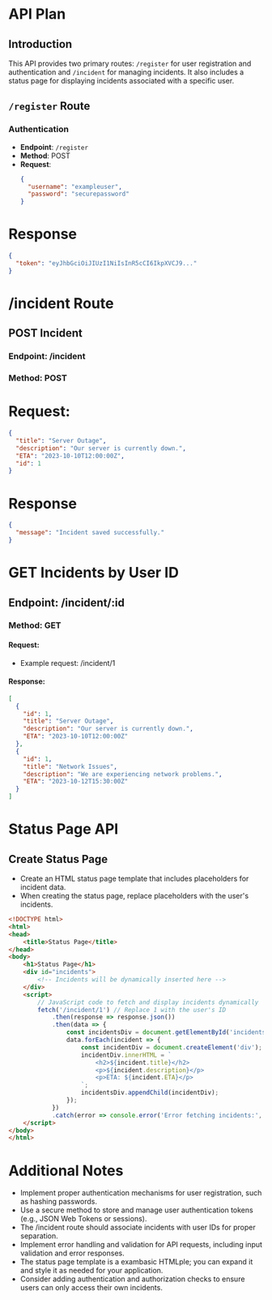 # API Plan

## Introduction
This API provides two primary routes: `/register` for user registration and authentication and `/incident` for managing incidents. It also includes a status page for displaying incidents associated with a specific user.

## `/register` Route
### Authentication
- **Endpoint**: `/register`
- **Method**: POST
- **Request**:
  ```json
  {
    "username": "exampleuser",
    "password": "securepassword"
  }

# Response
```json
{
  "token": "eyJhbGciOiJIUzI1NiIsInR5cCI6IkpXVCJ9..."
}
```

# /incident Route
## POST Incident
### Endpoint: /incident
### Method: POST


# Request:

```json
{
  "title": "Server Outage",
  "description": "Our server is currently down.",
  "ETA": "2023-10-10T12:00:00Z",
  "id": 1
}
```


# Response

```json
{
  "message": "Incident saved successfully."
}
```

# GET Incidents by User ID
## Endpoint: /incident/:id
### Method: GET
#### Request:
- Example request: /incident/1


#### Response:

```json
[
  {
    "id": 1,
    "title": "Server Outage",
    "description": "Our server is currently down.",
    "ETA": "2023-10-10T12:00:00Z"
  },
  {
    "id": 1,
    "title": "Network Issues",
    "description": "We are experiencing network problems.",
    "ETA": "2023-10-12T15:30:00Z"
  }
]
```

# Status Page API
## Create Status Page

- Create an HTML status page template that includes placeholders for incident data.
- When creating the status page, replace placeholders with the user's incidents.

```html
<!DOCTYPE html>
<html>
<head>
    <title>Status Page</title>
</head>
<body>
    <h1>Status Page</h1>
    <div id="incidents">
        <!-- Incidents will be dynamically inserted here -->
    </div>
    <script>
        // JavaScript code to fetch and display incidents dynamically
        fetch('/incident/1') // Replace 1 with the user's ID
            .then(response => response.json())
            .then(data => {
                const incidentsDiv = document.getElementById('incidents');
                data.forEach(incident => {
                    const incidentDiv = document.createElement('div');
                    incidentDiv.innerHTML = `
                        <h2>${incident.title}</h2>
                        <p>${incident.description}</p>
                        <p>ETA: ${incident.ETA}</p>
                    `;
                    incidentsDiv.appendChild(incidentDiv);
                });
            })
            .catch(error => console.error('Error fetching incidents:', error));
    </script>
</body>
</html>
```

# Additional Notes

- Implement proper authentication mechanisms for user registration, such as hashing passwords.
- Use a secure method to store and manage user authentication tokens (e.g., JSON Web Tokens or sessions).
- The /incident route should associate incidents with user IDs for proper separation.
- Implement error handling and validation for API requests, including input validation and error responses.
- The status page template is a  exambasic HTMLple; you can expand it and style it as needed for your application.
- Consider adding authentication and authorization checks to ensure users can only access their own incidents.


